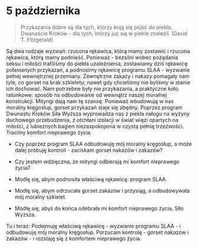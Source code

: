 
# 5 października

> Przykazania dobre są dla tych, którzy boją się pójść do piekła; Dwanaście Kroków - dla tych, którzy już się w piekle znaleźli. (David T. Fitzgerald)

Są dwa rodzaje wyzwań: rzucona rękawica, którą mamy zostawić i rzucona rękawica, którą mamy podnieść. Ponieważ - bezsilni wobec pożądania seksu i miłości trafiliśmy do piekła uzależnienia, zostawiamy dziś rękawicę połamanych przykazań, a podnosimy rękawicę programu SLAA - wyzwanie pełnej wewnętrznej przemiany. Zewnętrzne zakazy i nakazy pomagały nam tyle, co gorset na brak szkieletu; nawet gdy chcieliśmy nie byliśmy w stanie ich dochować. Nam potrzebne były nie przykazania, a praktyczne koło ratunkowe: sposób na odbudowanie od wewnątrz naszej moralnej konstrukcji. Mityngi dają nam tę szansę. Ponieważ wbudowują w nas moralny kręgosłup, gorset przykazań staje się zbędny. Poprzez program Dwunastu Kroków Siła Wyższa wyprowadza nas z piekła nałogu na wyżyny duchowego przebudzenia, z otchłani izolacji w świat więzi opartych na miłości, z lubieżnych bagien niezaspokojenia w czystą pełnię trzeźwości. Tracimy komfort nieprawego życia.

- Czy poprzez program SLAA odbudowuję mój moralny kręgosłup, a może dalej próbuję kontroli - zaciskam gorset nakazów i zakazów?
- Czy jestem wdzięczna, że mityngi odbierają mi komfort nieprawego życia?

- Modlę się, abym podnosiła właściwą rękawicę: program SLAA.
- Modlę się, abym odrzucała gorset zakazów i przysiąg, a odbudowywała mój moralny szkielet.
- Modlę się, abyś do końca odebrała mi komfort nieprawego życia, Siło Wyższa.

Tu i teraz: Podejmuję właściwą rękawicę - wyzwanie programu SLAA - i odbudowuję mój moralny kręgosłup. Porzucam kontrolę - gorset nakazów i zakazów - i rozstaję się z komfortem nieprawego życia.
